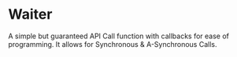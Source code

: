 # Waiter
A simple but guaranteed API Call function with callbacks for ease of programming.
It allows for Synchronous & A-Synchronous Calls.
